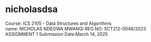 # nicholasdsa
Course: ICS 2105 - Data Structures and Algorithms  
name: NICHOLAS NDEGWA MWANGI 
REG NO: SCT212-0046/2023
ASSIGNMENT 1 
Submission Date:March 14, 2025 
